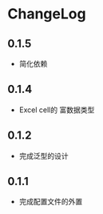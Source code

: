 
# ChangeLog

## 0.1.5
- 简化依赖

## 0.1.4
- Excel cell的 富数据类型

## 0.1.2
- 完成泛型的设计

## 0.1.1
- 完成配置文件的外置